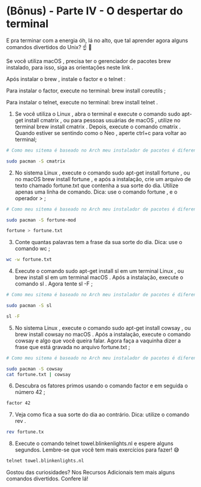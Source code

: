 # (Bônus) - Parte IV - O despertar do terminal

E pra terminar com a energia óh, lá no alto, que tal aprender agora alguns comandos divertidos do Unix? ☝ 🎊

Se você utiliza macOS , precisa ter o gerenciador de pacotes brew instalado, para isso, siga as orientações neste link .

Após instalar o brew , instale o factor e o telnet :

Para instalar o factor, execute no terminal: brew install coreutils ;

Para instalar o telnet, execute no terminal: brew install telnet .

1. Se você utiliza o Linux , abra o terminal e execute o comando sudo apt-get install cmatrix , ou para pessoas usuárias de macOS , utilize no terminal brew install cmatrix . Depois, execute o comando cmatrix . Quando estiver se sentindo como o Neo , aperte ctrl+c para voltar ao terminal;

```bash
# Como meu sitema é baseado no Arch meu instalador de pacotes é diferente:

sudo pacman -S cmatrix
```

2. No sistema Linux , execute o comando sudo apt-get install fortune , ou no macOS brew install fortune , e após a instalação, crie um arquivo de texto chamado fortune.txt que contenha a sua sorte do dia. Utilize apenas uma linha de comando. Dica: use o comando fortune , e o operador > ;

```bash
# Como meu sitema é baseado no Arch meu instalador de pacotes é diferente:

sudo pacman -S fortune-mod

fortune > fortune.txt
```

3. Conte quantas palavras tem a frase da sua sorte do dia. Dica: use o comando wc ;

```bash
wc -w fortune.txt
```

4. Execute o comando sudo apt-get install sl em um terminal Linux , ou brew install sl em um terminal macOS . Após a instalação, execute o comando sl . Agora tente sl -F ;

```bash
# Como meu sitema é baseado no Arch meu instalador de pacotes é diferente:

sudo pacman -S sl

sl -F
```

5. No sistema Linux , execute o comando sudo apt-get install cowsay , ou brew install cowsay no macOS . Após a instalação, execute o comando cowsay e algo que você queira falar. Agora faça a vaquinha dizer a frase que está gravada no arquivo fortune.txt ;

```bash
# Como meu sitema é baseado no Arch meu instalador de pacotes é diferente:

sudo pacman -S cowsay
cat fortune.txt | cowsay
```

6. Descubra os fatores primos usando o comando factor e em seguida o número 42 ;

```bash
factor 42
```

7. Veja como fica a sua sorte do dia ao contrário. Dica: utilize o comando rev .

```bash
rev fortune.tx
```

8. Execute o comando telnet towel.blinkenlights.nl e espere alguns segundos. Lembre-se que você tem mais exercícios para fazer! 😅

```bash
telnet towel.blinkenlights.nl
```

Gostou das curiosidades? Nos Recursos Adicionais tem mais alguns comandos divertidos. Confere lá!
